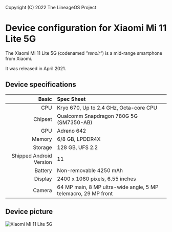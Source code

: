 Copyright (C) 2022 The LineageOS Project

Device configuration for Xiaomi Mi 11 Lite 5G
=========================================

The Xiaomi Mi 11 Lite 5G (codenamed _"renoir"_) is a mid-range smartphone from Xiaomi.

It was released in April 2021.

## Device specifications

Basic   | Spec Sheet
-------:|:-------------------------
CPU     | Kryo 670, Up to 2.4 GHz, Octa-core CPU
Chipset | Qualcomm Snapdragon 780G 5G (SM7350-AB)
GPU     | Adreno 642
Memory  | 6/8 GB, LPDDR4X
Storage | 128 GB, UFS 2.2
Shipped Android Version | 11
Battery | Non-removable 4250 mAh
Display | 2400 x 1080 pixels, 6.55 inches
Camera  | 64 MP main, 8 MP ultra-wide angle, 5 MP telemacro, 29 MP front

## Device picture

![Xiaomi Mi 11 Lite 5G](https://i01.appmifile.com/webfile/globalimg/products/pc/mi-11-lite-5g/specs01.png "Xiaomi Mi 11 Lite 5G")
